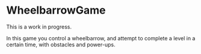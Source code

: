 # WheelbarrowGame
This is a work in progress.

In this game you control a wheelbarrow, and attempt to complete a level in a certain time, with obstacles and power-ups.
